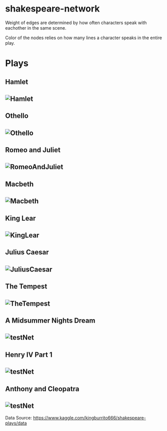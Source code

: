 # shakespeare-network

Weight of edges are determined by how often characters speak with eachother in the same scene.

Color of the nodes relies on how many lines a character speaks in the entire play.

# Plays

## Hamlet
![Hamlet](https://raw.githubusercontent.com/adodell/shakespeare-network/master/ProudToPublish/Hamlet_Spring.png)
---
## Othello
![Othello](https://raw.githubusercontent.com/adodell/shakespeare-network/master/ProudToPublish/Othello_Spring.png)
---
## Romeo and Juliet
![RomeoAndJuliet](https://raw.githubusercontent.com/adodell/shakespeare-network/master/ProudToPublish/RomeoAndJuliet_Spring.png)
---
## Macbeth
![Macbeth](https://raw.githubusercontent.com/adodell/shakespeare-network/master/ProudToPublish/Macbeth_Spring.png)
---
## King Lear
![KingLear](https://raw.githubusercontent.com/adodell/shakespeare-network/master/ProudToPublish/KingLear_Spring.png)
---
## Julius Caesar
![JuliusCaesar](https://raw.githubusercontent.com/adodell/shakespeare-network/master/ProudToPublish/JuliusCaesar_Spring.png)
---
## The Tempest
![TheTempest](https://raw.githubusercontent.com/adodell/shakespeare-network/master/ProudToPublish/TheTempest_Spring.png)
---
## A Midsummer Nights Dream
![testNet](https://raw.githubusercontent.com/adodell/shakespeare-network/master/ProudToPublish/AMidsummerNightsDream_Spring.png)
---
## Henry IV Part 1
![testNet](https://raw.githubusercontent.com/adodell/shakespeare-network/master/ProudToPublish/HenryIVPart1_Spring.png)
---
## Anthony and Cleopatra
![testNet](https://raw.githubusercontent.com/adodell/shakespeare-network/master/ProudToPublish/AntonyAndCleopatra_Spring.png)
---

Data Source: https://www.kaggle.com/kingburrito666/shakespeare-plays/data
